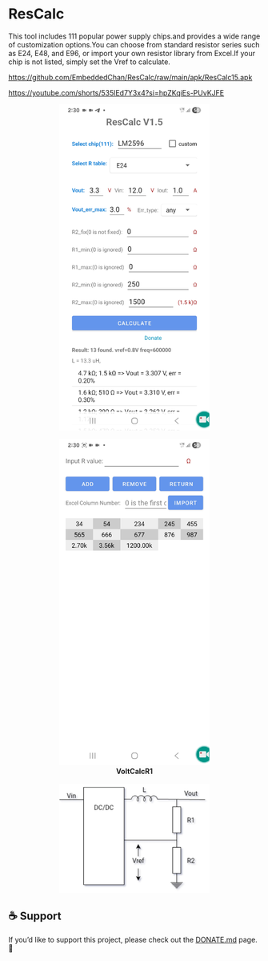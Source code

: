 # ResCalc
This tool includes 111 popular power supply chips.and provides a wide range of customization options.You can choose from standard resistor series such as E24, E48, and E96, or import your own resistor library from Excel.If your chip is not listed, simply set the Vref to calculate.

https://github.com/EmbeddedChan/ResCalc/raw/main/apk/ResCalc15.apk

https://youtube.com/shorts/535lEd7Y3x4?si=hpZKqiEs-PUvKJFE

<p align="center">
  <img src="images/ResCalc-p1.jpg" width="300"/><br/>
<p align="center">
  <img src="images/ResCalc-p2.jpg" width="300"/><br/>
  <b>VoltCalcR1</b><br/><br/>
  <img src="images/SchVoltCalcR.jpg" width="300"/><br/>


## ☕ Support

If you’d like to support this project, please check out the [DONATE.md](DONATE.md) page. 🙏